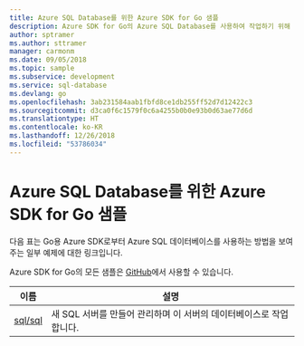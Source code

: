 ```yaml
---
title: Azure SQL Database를 위한 Azure SDK for Go 샘플
description: Azure SDK for Go의 Azure SQL Database를 사용하여 작업하기 위해 선택한 샘플입니다.
author: sptramer
ms.author: sttramer
manager: carmonm
ms.date: 09/05/2018
ms.topic: sample
ms.subservice: development
ms.service: sql-database
ms.devlang: go
ms.openlocfilehash: 3ab231584aab1fbfd8ce1db255ff52d7d12422c3
ms.sourcegitcommit: d3ca0f6c1579f0c6a4255b0b0e93b0d63ae77d6d
ms.translationtype: HT
ms.contentlocale: ko-KR
ms.lasthandoff: 12/26/2018
ms.locfileid: "53786034"
---
```

# <a name="azure-sdk-for-go-samples-for-azure-sql-database"></a>Azure SQL Database를 위한 Azure SDK for Go 샘플

다음 표는 Go용 Azure SDK로부터 Azure SQL 데이터베이스를 사용하는 방법을 보여주는 일부 예제에 대한 링크입니다.

Azure SDK for Go의 모든 샘플은 [GitHub](https://github.com/Azure-Samples/azure-sdk-for-go-samples)에서 사용할 수 있습니다.

| 이름 | 설명 |
|------|-------------|
| [sql/sql](https://github.com/Azure-Samples/azure-sdk-for-go-samples/blob/master/sql/sql.go) | 새 SQL 서버를 만들어 관리하며 이 서버의 데이터베이스로 작업합니다. |
